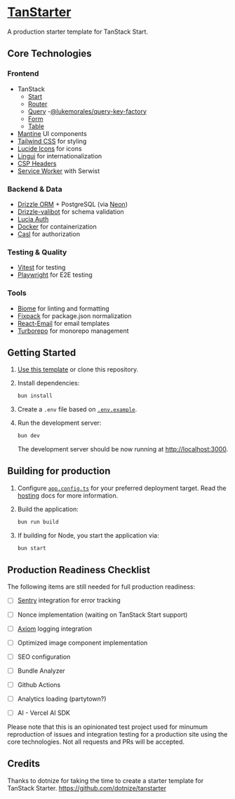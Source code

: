 # [TanStarter](https://github.com/enalmada/tanstarter)

A production starter template for TanStack Start.

## Core Technologies

### Frontend

- TanStack 
   - [Start](https://tanstack.com/start/latest) 
   - [Router](https://tanstack.com/router/latest) 
   - [Query](https://tanstack.com/query/latest) 
     -[@lukemorales/query-key-factory](https://github.com/lukemorales/query-key-factory)
   - [Form](https://tanstack.com/form/latest) 
   - [Table](https://tanstack.com/table/latest)
- [Mantine](https://mantine.dev/) UI components
- [Tailwind CSS](https://tailwindcss.com/) for styling
- [Lucide Icons](https://lucide.dev/) for icons
- [Lingui](https://lingui.dev/) for internationalization
- [CSP Headers](https://csp.withgoogle.com/)
- [Service Worker](https://developer.chrome.com/docs/workbox/service-worker-overview/) with Serwist

### Backend & Data

- [Drizzle ORM](https://orm.drizzle.team/) + PostgreSQL (via [Neon](https://neon.tech/))
- [Drizzle-valibot](https://github.com/drizzle-team/drizzle-orm/tree/main/drizzle-valibot) for schema validation
- [Lucia Auth](https://lucia-auth.com/)
- [Docker](https://docker.com/) for containerization
- [Casl](https://casl.js.org/) for authorization

### Testing & Quality

- [Vitest](https://vitest.dev/) for testing
- [Playwright](https://playwright.dev/) for E2E testing


### Tools

- [Biome](https://biomejs.dev/) for linting and formatting
- [Fixpack](https://fixpack.dev/) for package.json normalization
- [React-Email](https://react.email/) for email templates
- [Turborepo](https://turbo.build/repo) for monorepo management


## Getting Started


1. [Use this template](https://github.com/new?template_name=tanstarter&template_owner=enalmada) or clone this repository.

2. Install dependencies:

   ```bash
   bun install
   ```

3. Create a `.env` file based on [`.env.example`](./.env.example).

4. Run the development server:

   ```bash
   bun dev
   ```

   The development server should be now running at [http://localhost:3000](http://localhost:3000).

## Building for production

1. Configure [`app.config.ts`](./app.config.ts#L15) for your preferred deployment target. Read the [hosting](https://tanstack.com/router/latest/docs/framework/react/start/hosting#deployment) docs for more information.

2. Build the application:

   ```bash
   bun run build
   ```

3. If building for Node, you start the application via:

   ```bash
   bun start
   ```

## Production Readiness Checklist

The following items are still needed for full production readiness:

- [ ] [Sentry](https://sentry.io/) integration for error tracking
- [ ] Nonce implementation (waiting on TanStack Start support)
- [ ] [Axiom](https://axiom.co/) logging integration
- [ ] Optimized image component implementation
- [ ] SEO configuration
- [ ] Bundle Analyzer
- [ ] Github Actions
- [ ] Analytics loading (partytown?)
- [ ] AI - Vercel AI SDK



Please note that this is an opinionated test project used for minumum reproduction 
of issues and integration testing for a production site using the core technologies.
Not all requests and PRs will be accepted.


## Credits
Thanks to dotnize for taking the time to create a starter template for TanStack Starter.  https://github.com/dotnize/tanstarter 